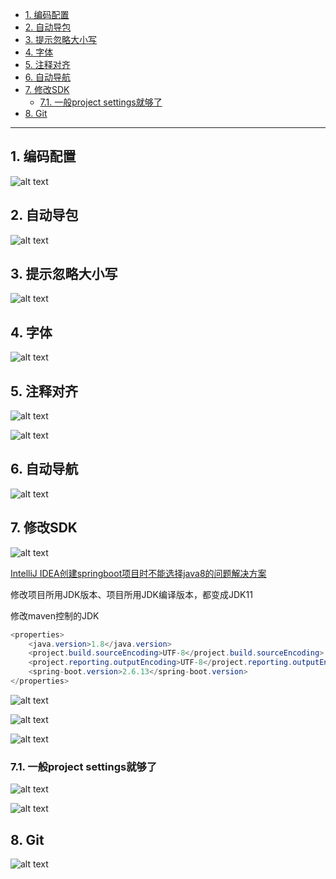 - [1. 编码配置](#1-编码配置)
- [2. 自动导包](#2-自动导包)
- [3. 提示忽略大小写](#3-提示忽略大小写)
- [4. 字体](#4-字体)
- [5. 注释对齐](#5-注释对齐)
- [6. 自动导航](#6-自动导航)
- [7. 修改SDK](#7-修改sdk)
  - [7.1. 一般project settings就够了](#71-一般project-settings就够了)
- [8. Git](#8-git)

---
## 1. 编码配置
![alt text](../../images/image-17.png)
## 2. 自动导包

![alt text](../../images/image-36.png)

## 3. 提示忽略大小写

![alt text](../../images/image-101.png)

## 4. 字体

![alt text](../../images/image-100.png)

## 5. 注释对齐
![alt text](../../images/image-75.png)

![alt text](../../images/image-38.png)

## 6. 自动导航

![alt text](../../images/image-235.png)

## 7. 修改SDK
![alt text](../../images/image-120.png)

[IntelliJ IDEA创建springboot项目时不能选择java8的问题解决方案](https://blog.csdn.net/heyl163_/article/details/134746862)

修改项目所用JDK版本、项目所用JDK编译版本，都变成JDK11

修改maven控制的JDK
```java
<properties>
    <java.version>1.8</java.version>
    <project.build.sourceEncoding>UTF-8</project.build.sourceEncoding>
    <project.reporting.outputEncoding>UTF-8</project.reporting.outputEncoding>
    <spring-boot.version>2.6.13</spring-boot.version>
</properties>
```

![alt text](../../images/image-37.png)

![alt text](../../images/image-35.png)

![alt text](../../images/image-87.png)

### 7.1. 一般project settings就够了

![alt text](../../images/image-224.png)

![alt text](../../images/image-223.png)

## 8. Git

![alt text](../../images/image-119.png)
